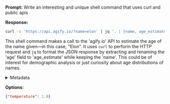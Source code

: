 **Prompt:**
Write an interesting and unique shell command that uses curl and public apis

**Response:**
```sh
curl -s 'https://api.agify.io/?name=elon' | jq '. | {name, age_estimate: .age}'
```

This shell command makes a call to the 'agify.io' API to estimate the age of the name given—in this case, "Elon". It uses `curl` to perform the HTTP request and `jq` to format the JSON response by extracting and renaming the 'age' field to 'age_estimate' while keeping the 'name'. This could be of interest for demographic analysis or just curiosity about age distributions of names.

<details><summary>Metadata</summary>

- Duration: 8160 ms
- Datetime: 2023-12-26T18:58:16.311069
- Model: gpt-4-1106-preview

</details>

**Options:**
```json
{"temperature": 1.0}
```

